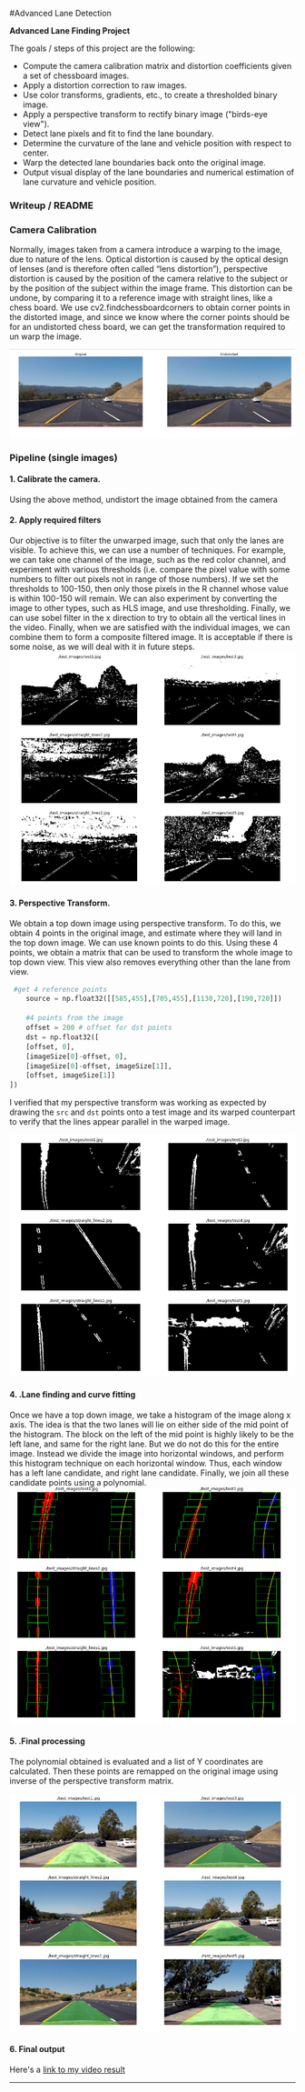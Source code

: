 #Advanced Lane Detection

**Advanced Lane Finding Project**

The goals / steps of this project are the following:

* Compute the camera calibration matrix and distortion coefficients given a set of chessboard images.
* Apply a distortion correction to raw images.
* Use color transforms, gradients, etc., to create a thresholded binary image.
* Apply a perspective transform to rectify binary image ("birds-eye view").
* Detect lane pixels and fit to find the lane boundary.
* Determine the curvature of the lane and vehicle position with respect to center.
* Warp the detected lane boundaries back onto the original image.
* Output visual display of the lane boundaries and numerical estimation of lane curvature and vehicle position.

[//]: # (Image References)

[image1]: ./examples/undistortvsdistort.png "Undistorted vs Distorted"
[image2]: ./examples/Filtered.png "Filtered Image"
[image3]: ./examples/perspective.png "Perspective Transformation"
[image4]: ./examples/lane_detect.png "Lane Detection"
[image5]: ./examples/lane_detect_true.png "Fit Visual"



### Writeup / README

### Camera Calibration
Normally, images taken from a camera introduce a warping to the image, due to nature of the lens. Optical distortion is caused by the optical design of lenses (and is therefore often called “lens
distortion”), perspective distortion is caused by the position of the camera relative to the subject or by
the position of the subject within the image frame. This distortion can be undone, by comparing it to a
reference image with straight lines, like a chess board. We use cv2.findchessboardcorners to obtain
corner points in the distorted image, and since we know where the corner points should be for an
undistorted chess board, we can get the transformation required to un warp the image.


![alt text][image1]

### Pipeline (single images)

#### 1. Calibrate the camera.

Using the above method, undistort the image obtained from the camera

#### 2. Apply required filters

Our objective is to filter the unwarped image, such that only the lanes are visible. To achieve
this, we can use a number of techniques. For example, we can take one channel of the image,
such as the red color channel, and experiment with various thresholds (i.e. compare the pixel
value with some numbers to filter out pixels not in range of those numbers). If we set the
thresholds to 100-150, then only those pixels in the R channel whose value is within 100-150 will
remain. We can also experiment by converting the image to other types, such as HLS image,
and use thresholding. Finally, we can use sobel filter in the x direction to try to obtain all the
vertical lines in the video. Finally, when we are satisfied with the individual images, we can
combine them to form a composite filtered image. It is acceptable if there is some noise, as we
will deal with it in future steps.
![alt text][image2]

#### 3. Perspective Transform.
We obtain a top down image using perspective transform. To do this, we obtain 4 points in the
original image, and estimate where they will land in the top down image. We can use known
points to do this. Using these 4 points, we obtain a matrix that can be used to transform the
whole image to top down view. This view also removes everything other than the lane from
view.

```python
 #get 4 reference points
    source = np.float32([[585,455],[705,455],[1130,720],[190,720]])
    
    #4 points from the image
    offset = 200 # offset for dst points
    dst = np.float32([
    [offset, 0],
    [imageSize[0]-offset, 0],
    [imageSize[0]-offset, imageSize[1]], 
    [offset, imageSize[1]]
])
```


I verified that my perspective transform was working as expected by drawing the `src` and `dst` points onto a test image and its warped counterpart to verify that the lines appear parallel in the warped image.

![alt text][image3]

#### 4. .Lane finding and curve fitting

Once we have a top down image, we take a histogram of the image along x axis. The idea is that
the two lanes will lie on either side of the mid point of the histogram. The block on the left of
the mid point is highly likely to be the left lane, and same for the right lane. But we do not do
this for the entire image. Instead we divide the image into horizontal windows, and perform this
histogram technique on each horizontal window. Thus, each window has a left lane candidate,
and right lane candidate. Finally, we join all these candidate points using a polynomial. 
![alt text][image4]

#### 5. .Final processing

The polynomial obtained is evaluated and a list of Y coordinates are calculated. Then these
points are remapped on the original image using inverse of the perspective transform matrix.

![alt text][image5]
#### 6. Final output

Here's a [link to my video result](./Advanced_Lane_Detection.mp4)

---
